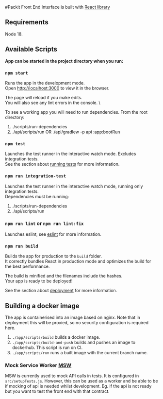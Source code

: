 #Packit Front End
Interface is built with [React library](https://reactjs.org)

## Requirements

Node 18.

## Available Scripts

**App can be started in the project directory when you run:**

### `npm start`

Runs the app in the development mode.\
Open [http://localhost:3000](http://localhost:3000) to view it in the browser.

The page will reload if you make edits.\
You will also see any lint errors in the console. \

To see a working app you will need to run dependencies. From the root directory:

1. ./scripts/run-dependencies
2. ./api/scripts/run OR ./api/gradlew -p api :app:bootRun

### `npm test`

Launches the test runner in the interactive watch mode. Excludes integration tests. \
See the section about [running tests](https://facebook.github.io/create-react-app/docs/running-tests) for more information.

### `npm run integration-test`

Launches the test runner in the interactive watch mode, running only integration tests. \
Dependencies must be running:

1. ./scripts/run-dependencies
2. ./api/scripts/run

### `npm run lint` or `npm run lint:fix`

Launches eslint, see [eslint](https://eslint.org/) for more information.

### `npm run build`

Builds the app for production to the `build` folder.\
It correctly bundles React in production mode and optimizes the build for the best performance.

The build is minified and the filenames include the hashes.\
Your app is ready to be deployed!

See the section about [deployment](https://facebook.github.io/create-react-app/docs/deployment) for more information.

## Building a docker image

The app is containerised into an image based on nginx. Note that in deployment this will be proxied, so no
security configuration is required here.

1. `./app/scripts/build` builds a docker image.
2. `./app/scripts/build-and-push` builds and pushes an image to dockerhub. This script is run on CI.
3. `./app/scripts/run` runs a built image with the current branch name.

### Mock Service Worker [MSW](https://mswjs.io/)

MSW is currently used to mock API calls in tests. It is configured in `src/setupTests.js`.
However, this can be used as a worker and be able to be if mocking of api is needed whilst development.
Eg. if the api is not ready but you want to test the front end with that contract.
